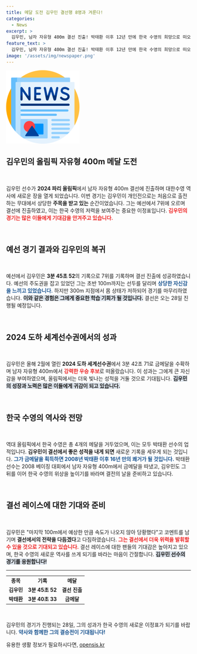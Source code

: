 ```yaml
---
title: 메달 도전 김우민 결선행 8명과 겨룬다!
categories:
  - News
excerpt: >
  김우민, 남자 자유형 400m 결선 진출! 박태환 이후 12년 만에 한국 수영의 희망으로 떠오르며 금메달 도전. 결선에서의 대반전이 기대된다!
feature_text: >
  김우민, 남자 자유형 400m 결선 진출! 박태환 이후 12년 만에 한국 수영의 희망으로 떠오르며 금메달 도전. 결선에서의 대반전이 기대된다!
image: '/assets/img/newspaper.png'
---
```


<p><img src="/assets/img/newspaper.png" alt="kimp 속보" /></p>

<h2 data-ke-size="size26">김우민의 올림픽 자유형 400m 메달 도전</h2>

<p data-ke-size="size16">&nbsp;</p>

<p>김우민 선수가 <b>2024 파리 올림픽</b>에서 남자 자유형 400m 결선에 진출하며 대한수영 역사에 새로운 장을 열게 되었습니다. 이번 경기는 김우민이 개인전으로는 처음으로 출전하는 무대에서 상당한 <b>주목을 받고 있는</b> 순간이었습니다. 그는 예선에서 7위에 오르며 결선에 진출하였고, 이는 한국 수영의 저력을 보여주는 중요한 이정표입니다. <b><span style="color: #ee2323;">김우민의 경기는 많은 이들에게 기대감을 안겨주고 있습니다.</span></b> </p>

<p data-ke-size="size16">&nbsp;</p>

<h2 data-ke-size="size26">예선 경기 결과와 김우민의 복귀</h2>

<p data-ke-size="size16">&nbsp;</p>

<p>예선에서 김우민은 <b>3분 45초 52</b>의 기록으로 7위를 기록하며 결선 진출에 성공하였습니다. 예선의 주도권을 잡고 있었던 그는 초반 100m까지는 선두를 달리며 <b><span style="color: #1a5490;">상당한 자신감을 느끼고 있었습니다.</span></b> 하지만 300m 지점에서 몸 상태가 저하되어 경기를 마무리하였습니다. <b><span style="background-color: #21538527;">이와 같은 경험은 그에게 중요한 학습 기회가 될 것입니다.</span></b> 결선은 오는 28일 진행될 예정입니다.</p>

<p data-ke-size="size16">&nbsp;</p>

<h2 data-ke-size="size26">2024 도하 세계선수권에서의 성과</h2>

<p data-ke-size="size16">&nbsp;</p>

<p>김우민은 올해 2월에 열린 <b>2024 도하 세계선수권</b>에서 3분 42초 71로 금메달을 수확하며 남자 자유형 400m에서 <b><span style="color: #ee2323;">강력한 우승 후보</span></b>로 떠올랐습니다. 이 성과는 그에게 큰 자신감을 부여하였으며, 올림픽에서는 더욱 빛나는 성적을 거둘 것으로 기대됩니다. <b><span style="background-color: #21538527;">김우민의 성장과 노력은 많은 이들에게 귀감이 되고 있습니다.</span></b></p>

<p data-ke-size="size16">&nbsp;</p>

<h2 data-ke-size="size26">한국 수영의 역사와 전망</h2>

<p data-ke-size="size16">&nbsp;</p>

<p>역대 올림픽에서 한국 수영은 총 4개의 메달을 거두었으며, 이는 모두 박태환 선수의 업적입니다. <b>김우민이 결선에서 좋은 성적을 내게 되면</b> 새로운 기록을 세우게 되는 것입니다. <b><span style="color: #1a5490;">그가 금메달을 획득하면 2008년 박태환 이후 16년 만의 쾌거가 될 것입니다.</span></b> 박태환 선수는 2008 베이징 대회에서 남자 자유형 400m에서 금메달을 따냈고, 김우민도 그 뒤를 이어 한국 수영의 위상을 높이기를 바라며 결전의 날을 준비하고 있습니다.</p>

<p data-ke-size="size16">&nbsp;</p>

<h2 data-ke-size="size26">결선 레이스에 대한 기대와 준비</h2>

<p data-ke-size="size16">&nbsp;</p>

<p>김우민은 "마지막 100m에서 예상한 만큼 속도가 나오지 않아 당황했다"고 코멘트를 남기며 <b>결선에서의 전략을 다듬겠다</b>고 다짐하였습니다. <b><span style="color: #ee2323;">그는 결선에서 더욱 위력을 발휘할 수 있을 것으로 기대되고 있습니다.</span></b> 결선 레이스에 대한 팬들의 기대감은 높아지고 있으며, 한국 수영의 새로운 역사를 쓰게 되기를 바라는 마음이 간절합니다. <b><span style="background-color: #21538527;">김우민 선수의 경기를 응원합니다!</span></b></p>

<hr />

<table style="width: 100%;">
    <tr>
        <td style="text-align: center; height: 17px;"><b>종목</b></td>
        <td style="text-align: center; height: 17px;"><b>기록</b></td>
        <td style="text-align: center; height: 17px;"><b>메달</b></td>
    </tr>
    <tr>
        <td style="text-align: center; height: 17px;"><b>김우민</b></td>
        <td style="text-align: center; height: 17px;"><b>3분 45초 52</b></td>
        <td style="text-align: center; height: 17px;"><b>결선 진출</b></td>
    </tr>
    <tr>
        <td style="text-align: center; height: 17px;"><b>박태환</b></td>
        <td style="text-align: center; height: 17px;"><b>3분 40초 33</b></td>
        <td style="text-align: center; height: 17px;"><b>금메달</b></td>
    </tr>
</table>

<p data-ke-size="size16">&nbsp;</p>

<p>김우민의 경기가 진행되는 28일, 그의 성과가 한국 수영의 새로운 이정표가 되기를 바랍니다. <b><span style="color: #1a5490;">약사와 함께한 그의 결승전이 기대됩니다!</span></b></p>
유용한 생활 정보가 필요하시다면, <a href="https://opensis.kr" rel="dofollow">opensis.kr</a>


